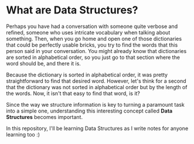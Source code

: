 # What are Data Structures?

Perhaps you have had a conversation with someone quite verbose and refined, someone who uses intricate vocabulary when talking about something. Then, when you go home and open one of those dictionaries that could be perfectly usable bricks, you try to find the words that this person said in your conversation. You might already know that dictionaries are sorted in alphabetical order, so you just go to that section where the word should be, and there it is.

Because the dictionary is sorted in alphabetical order, it was pretty straightforward to find that desired word. However, let's think for a second that the dictionary was not sorted in alphabetical order but by the length of the words. Now, it isn't that easy to find that word, is it?

Since the way we structure information is key to turning a paramount task into a simple one, understanding this interesting concept called **Data Structures** becomes important.

In this repository, I'll be learning Data Structures as I write notes for anyone learning too :)
